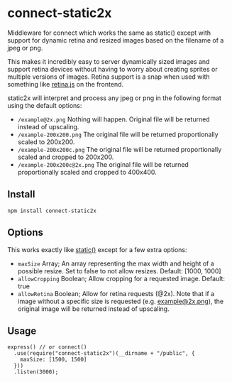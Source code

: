 connect-static2x
================

Middleware for connect which works the same as static() except with support for dynamic retina and resized images based on the filename of a jpeg or png.

This makes it incredibly easy to server dynamically sized images and support retina devices without having to worry about creating sprites or multiple versions of images. Retina support is a snap when used with something like [retina.js](http://retinajs.com/) on the frontend.

static2x will interpret and process any jpeg or png in the following format using the default options:

* `/example@2x.png` Nothing will happen. Original file will be returned instead of upscaling.
* `/example-200x200.png` The original file will be returned proportionally scaled to 200x200.
* `/example-200x200c.png` The original file will be returned proportionally scaled and cropped to 200x200.
* `/example-200x200c@2x.png` The original file will be returned proportionally scaled and cropped to 400x400.

## Install

`npm install connect-static2x`

## Options

This works exactly like [static()](http://www.senchalabs.org/connect/static.html) except for a few extra options:

* `maxSize` Array; An array representing the max width and height of a possible resize. Set to false to not allow resizes. Default: [1000, 1000]
* `allowCropping` Boolean; Allow cropping for a requested image. Default: true
* `allowRetina` Boolean; Allow for retina requests (@2x). Note that if a image without a specific size is requested (e.g. example@2x.png), the original image will be returned instead of upscaling.

## Usage

```
express() // or connect()
  .use(require("connect-static2x")(__dirname + "/public", {
    maxSize: [1500, 1500]
  }))
  .listen(3000);
```

